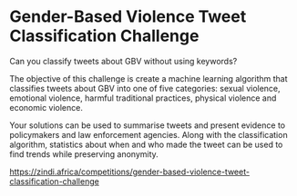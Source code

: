 # Gender-Based Violence Tweet Classification Challenge

Can you classify tweets about GBV without using keywords?

The objective of this challenge is create a machine learning algorithm that classifies tweets about GBV into one of five categories: sexual violence, emotional violence, harmful traditional practices, physical violence and economic violence.

Your solutions can be used to summarise tweets and present evidence to policymakers and law enforcement agencies. Along with the classification algorithm, statistics about when and who made the tweet can be used to find trends while preserving anonymity.

https://zindi.africa/competitions/gender-based-violence-tweet-classification-challenge
